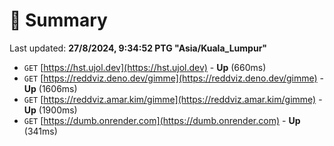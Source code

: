 # 📖 Summary
Last updated: **27/8/2024, 9:34:52 PTG "Asia/Kuala_Lumpur"**

- `GET` [https://hst.ujol.dev](https://hst.ujol.dev) - **Up** (660ms)
- `GET` [https://reddviz.deno.dev/gimme](https://reddviz.deno.dev/gimme) - **Up** (1606ms)
- `GET` [https://reddviz.amar.kim/gimme](https://reddviz.amar.kim/gimme) - **Up** (1900ms)
- `GET` [https://dumb.onrender.com](https://dumb.onrender.com) - **Up** (341ms)
